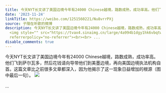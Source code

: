 ```yaml
---
title: 今天NYT长文讲了美国边境今年有24000 Chinese越境，路数成熟，成功率高。他们飞到萨尔瓦多，然后花钱请向导带他们到美墨边境，再向美国边境执法机构自首。这篇文...
date: '2023-11-24'
linkTitle: https://weibo.com/1251560221/Nu8vrrPXj
source: 子陵在听歌的微博
description: 今天NYT长文讲了美国边境今年有24000 Chinese越境，路数成熟，成功率高。他们飞到萨尔瓦多，然后花钱请向导带他们到美墨边境，再向美国边境执法机构自首。这篇文章比之前很多文章都深入，因为他揭示了这一现象日益增加的根源（图中最后一句）。
  <img style="" src="https://tvax4.sinaimg.cn/large/4a994b1dgy1hk6vbqtwn1j22k64df7wh.jpg"
  referrerpolicy="no-referrer"><br><br> ...
disable_comments: true
---
```

今天NYT长文讲了美国边境今年有24000 Chinese越境，路数成熟，成功率高。他们飞到萨尔瓦多，然后花钱请向导带他们到美墨边境，再向美国边境执法机构自首。这篇文章比之前很多文章都深入，因为他揭示了这一现象日益增加的根源（图中最后一句）。 <img style="" src="https://tvax4.sinaimg.cn/large/4a994b1dgy1hk6vbqtwn1j22k64df7wh.jpg" referrerpolicy="no-referrer"><br><br> ...